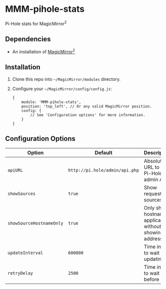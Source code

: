 # MMM-pihole-stats
Pi-Hole stats for MagicMirror<sup>2</sup>

## Dependencies
  * An installation of [MagicMirror<sup>2</sup>](https://github.com/MichMich/MagicMirror)

## Installation
 1. Clone this repo into `~/MagicMirror/modules` directory.
 2. Configure your `~/MagicMirror/config/config.js`:
 
     ```
     {
         module: 'MMM-pihole-stats',
         position: 'top_left', // Or any valid MagicMirror position.
         config: {
             // See 'Configuration options' for more information.
         }
     }
     ```

## Configuration Options
| **Option** | **Default** | **Description** |
| --- | --- | --- |
| `apiURL` | `http://pi.hole/admin/api.php` | Absolute URL to the Pi-Hole admin API |
| `showSources` | `true` | Show request sources |
| `showSourceHostnameOnly` | `true` | Only show hostname if applicable without showing IP address |
| `updateInterval` | `600000` | Time in ms to wait until updating |
| `retryDelay` | `2500` | Time in ms to wait before retry |

